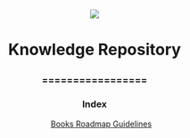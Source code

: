<h1 align="center">
<img src="https://img.shields.io/static/v1?label=KNOWLEDGE%20PREPOSITORY%20BY&message=MAYCON%20BATESTIN&color=7159c1&style=flat-square&logo=ghost"/>



<h1> <p align="center"> Knowledge Repository  </p> </h1>
<h3> <p align="center"> ================= </p> </h3>

<h3> <p align="center"> Index  </p>  </h3>

<p>
<ol align="center" >
<a href="https://github.com/batestin1/Knowledge-Repository-/tree/main/books"> Books </a> 
<a href="https://github.com/batestin1/Knowledge-Repository-/tree/main/roadmap"> Roadmap </a> 
<a href="https://github.com/batestin1/Knowledge-Repository-/tree/main/guidelines"> Guidelines </a>
 </ol>
</p>

